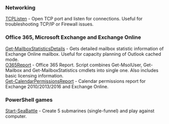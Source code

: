### Networking
[TCPListen](https://github.com/vfedenko/PowerShellScripts/tree/master/TCPListen) - Open TCP port and listen for connections. Useful for troubleshooting TCP/IP or Firewall issues. <br />

### Office 365, Microsoft Exchange and Exchange Online
[Get-MailboxStatisticsDetails](https://github.com/vfedenko/PowerShellScripts/tree/master/Get-MailboxStatisticsDetails) - Gets detailed mailbox statistic information of Exchange Online mailbox. Useful for capacity planning of Outlook cached mode. <br />
[O365Report](https://github.com/vfedenko/PowerShellScripts/tree/master/O365Report) - Office 365 Report. Script combines Get-MsolUser, Get-Mailbox and Get-MailboxStatistics cmdlets into single one. Also includes basic licensing information. <br />
[Get-CalendarPermissionsReport](https://github.com/vfedenko/PowerShellScripts/tree/master/Get-CalendarPermissionsReport) - Calendar permissions report for Exchange 2010/2013/2016 and Exchange Online.

### PowerShell games
[Start-SeaBattle](https://github.com/vfedenko/PowerShellScripts/tree/master/Start-SeaBattle) - Create 5 submarines (single-funnel) and play against computer. 
